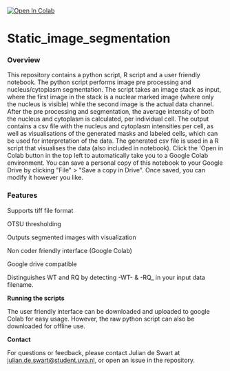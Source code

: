 


[![Open In Colab](https://colab.research.google.com/assets/colab-badge.svg)](https://colab.research.google.com/github/Jintram/Analysis_nucleus_cyto_ratio_static/blob/main/User_friendly_Colab_interface.ipynb)


# Static_image_segmentation



### Overview

This repository contains a python script, R script and a user friendly notebook. The python script performs image pre processing and nucleus/cytoplasm segmentation. The script takes an image stack as input, where the first image in the stack is a nuclear marked image (where only the nucleus is visible) while the second image is the actual data channel. After the pre processing and segmentation, the average intensity of both the nucleus and cytoplasm is calculated, per individual cell. The output contains a csv file with the nucleus and cytoplasm intensities per cell, as well as visualisations of the generated masks and labeled cells, which can be used for interpretation of the data. The generated csv file is used in a R script that visualises the data (also included in notebook). Click the 'Open in Colab button in the top left to automatically take you to a Google Colab environment. You can save a personal copy of this notebook to your Google Drive by clicking "File" > "Save a copy in Drive". Once saved, you can modify it however you like.


### Features

Supports tiff file format

OTSU thresholding 

Outputs segmented images with visualization

Non coder friendly interface (Google Colab)

Google drive compatible

Distinguishes WT and RQ by detecting -WT- & -RQ_ in your input data filename.


**Running the scripts**

The user friendly interface can be downloaded and uploaded to google Colab for easy usage. However, the raw python script can also be downloaded for offline use. 


**Contact**

For questions or feedback, please contact Julian de Swart at julian.de.swart@student.uva.nl, or open an issue in the repository.


